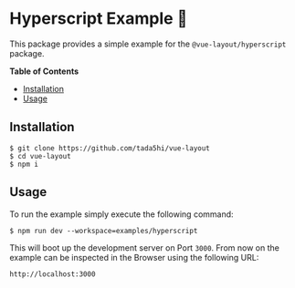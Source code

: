 # Hyperscript Example 🧱


This package provides a simple example for the
`@vue-layout/hyperscript` package.

**Table of Contents**

- [Installation](#installation)
- [Usage](#usage)

## Installation

```shell
$ git clone https://github.com/tada5hi/vue-layout
$ cd vue-layout
$ npm i
```

## Usage

To run the example simply execute the following command: 

```shell
$ npm run dev --workspace=examples/hyperscript
```

This will boot up the development server on Port `3000`.
From now on the example can be inspected in the Browser using 
the following URL:

`http://localhost:3000`
